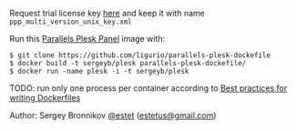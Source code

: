 Request trial license key [here](http://sp.parallels.com/products/plesk/trial/)
and keep it with name ```ppp_multi_version_unix_key.xml```

Run this [Parallels Plesk Panel](http://sp.parallels.com/products/plesk/) image with:

    $ git clone https://github.com/ligurio/parallels-plesk-dockefile
    $ docker build -t sergeyb/plesk parallels-plesk-dockefile/
    $ docker run -name plesk -i -t sergeyb/plesk

TODO: run only one process per container according to [Best practices for writing Dockerfiles](https://docs.docker.com/articles/dockerfile_best-practices/#run-only-one-process-per-container)

Author: Sergey Bronnikov [@estet](https://twitter.com/estet) (estetus@gmail.com)
